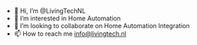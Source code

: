 - 👋 Hi, I’m @LivingTechNL
- 👀 I’m interested in Home Automation
- 💞️ I’m looking to collaborate on Home Automation Integration
- 📫 How to reach me info@livingtech.nl
